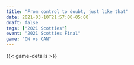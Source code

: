 ```yaml
---
title: "From control to doubt, just like that"
date: 2021-03-10T21:57:00-05:00
draft: false
tags: ["2021 Scotties"]
event: "2021 Scotties Final"
game: "ON vs CAN"
---
```

{{< game-details >}}
<!--more--> 